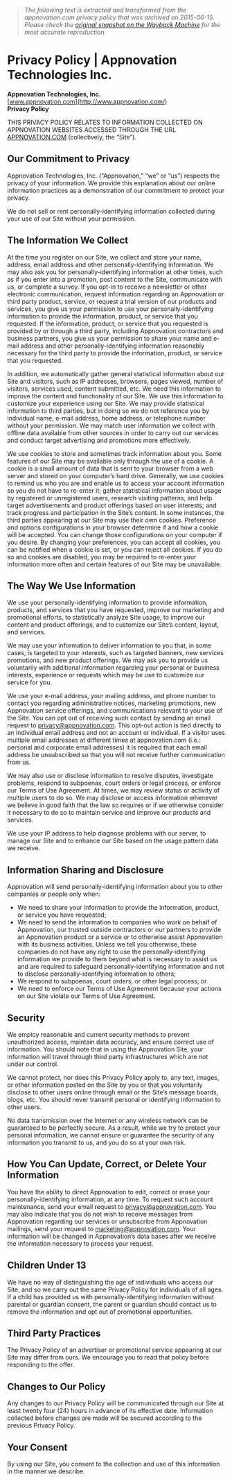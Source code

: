 > *The following text is extracted and transformed from the appnovation.com privacy policy that was archived on 2015-06-15. Please check the [original snapshot on the Wayback Machine](https://web.archive.org/web/20150615084051id_/http%3A//www.appnovation.com/privacy) for the most accurate reproduction.*

# Privacy Policy | Appnovation Technologies Inc.

**Appnovation Technologies, Inc.**  
[www.appnovation.com](http://www.appnovation.com/)  
 **Privacy Policy**

THIS PRIVACY POLICY RELATES TO INFORMATION COLLECTED ON APPNOVATION WEBSITES ACCESSED THROUGH THE URL [APPNOVATION.COM](http://www.appnovation.com/) (collectively, the “Site”).

## Our Commitment to Privacy

Appnovation Technologies, Inc. (“Appnovation,” “we” or “us”) respects the privacy of your information. We provide this explanation about our online information practices as a demonstration of our commitment to protect your privacy.

We do not sell or rent personally-identifying information collected during your use of our Site without your permission.

## The Information We Collect

At the time you register on our Site, we collect and store your name, address, email address and other personally-identifying information. We may also ask you for personally-identifying information at other times, such as if you enter into a promotion, post content to the Site, communicate with us, or complete a survey. If you opt-in to receive a newsletter or other electronic communication, request information regarding an Appnovation or third party product, service, or request a trial version of our products and services, you give us your permission to use your personally-identifying information to provide the information, product, or service that you requested. If the information, product, or service that you requested is provided by or through a third party, including Appnovation contractors and business partners, you give us your permission to share your name and e-mail address and other personally-identifying information reasonably necessary for the third party to provide the information, product, or service that you requested.

In addition, we automatically gather general statistical information about our Site and visitors, such as IP addresses, browsers, pages viewed, number of visitors, services used, content submitted, etc. We need this information to improve the content and functionality of our Site. We use this information to customize your experience using our Site. We may provide statistical information to third parties, but in doing so we do not reference you by individual name, e-mail address, home address, or telephone number without your permission. We may match user information we collect with offline data available from other sources in order to carry out our services and conduct target advertising and promotions more effectively.

We use cookies to store and sometimes track information about you. Some features of our Site may be available only through the use of a cookie. A cookie is a small amount of data that is sent to your browser from a web server and stored on your computer’s hard drive. Generally, we use cookies to remind us who you are and enable us to access your account information so you do not have to re-enter it; gather statistical information about usage by registered or unregistered users, research visiting patterns, and help target advertisements and product offerings based on user interests; and track progress and participation in the Site’s content. In some instances, the third parties appearing at our Site may use their own cookies. Preference and options configurations in your browser determine if and how a cookie will be accepted. You can change those configurations on your computer if you desire. By changing your preferences, you can accept all cookies, you can be notified when a cookie is set, or you can reject all cookies. If you do so and cookies are disabled, you may be required to re-enter your information more often and certain features of our Site may be unavailable.

## The Way We Use Information

We use your personally-identifying information to provide information, products, and services that you have requested, improve our marketing and promotional efforts, to statistically analyze Site usage, to improve our content and product offerings, and to customize our Site’s content, layout, and services.

We may use your information to deliver information to you that, in some cases, is targeted to your interests, such as targeted banners, new services promotions, and new product offerings. We may ask you to provide us voluntarily with additional information regarding your personal or business interests, experience or requests which may be use to customize our service for you.

We use your e-mail address, your mailing address, and phone number to contact you regarding administrative notices, marketing promotions, new Appnovation service offerings, and communications relevant to your use of the Site. You can opt out of receiving such contact by sending an email request to [privacy@appnovation.com](mailto:privacy@appnovation.com). This opt-out action is tied directly to an individual email address and not an account or individual. If a visitor uses multiple email addresses at different times at appnovation.com (i.e.: personal and corporate email addresses) it is required that each email address be unsubscribed so that you will not receive further communication from us.

We may also use or disclose information to resolve disputes, investigate problems, respond to subpoenas, court orders or legal process, or enforce our Terms of Use Agreement. At times, we may review status or activity of multiple users to do so. We may disclose or access information whenever we believe in good faith that the law so requires or if we otherwise consider it necessary to do so to maintain service and improve our products and services.

We use your IP address to help diagnose problems with our server, to manage our Site and to enhance our Site based on the usage pattern data we receive.

## Information Sharing and Disclosure

Appnovation will send personally-identifying information about you to other companies or people only when:

  * We need to share your information to provide the information, product, or service you have requested;
  * We need to send the information to companies who work on behalf of Appnovation, our trusted outside contractors or our partners to provide an Appnovation product or a service or to otherwise assist Appnovation with its business activities. Unless we tell you otherwise, these companies do not have any right to use the personally-identifying information we provide to them beyond what is necessary to assist us and are required to safeguard personally-identifying information and not to disclose personally-identifying information to others;
  * We respond to subpoenas, court orders, or other legal process; or
  * We need to enforce our Terms of Use Agreement because your actions on our Site violate our Terms of Use Agreement.



## Security

We employ reasonable and current security methods to prevent unauthorized access, maintain data accuracy, and ensure correct use of information. You should note that in using the Appnovation Site, your information will travel through third party infrastructures which are not under our control.

We cannot protect, nor does this Privacy Policy apply to, any text, images, or other information posted on the Site by you or that you voluntarily disclose to other users online through email or the Site’s message boards, blogs, etc. You should never transmit personal or identifying information to other users.

No data transmission over the Internet or any wireless network can be guaranteed to be perfectly secure. As a result, while we try to protect your personal information, we cannot ensure or guarantee the security of any information you transmit to us, and you do so at your own risk.

## How You Can Update, Correct, or Delete Your Information

You have the ability to direct Appnovation to edit, correct or erase your personally-identifying information, at any time. To request such account maintenance, send your email request to [privacy@appnovation.com](mailto:privacy@appnovation.com). You may also indicate that you do not wish to receive messages from Appnovation regarding our services or unsubscribe from Appnovation mailings, send your request to [marketing@appnovation.com](mailto:marketing@appnovation.com). Your information will be changed in Appnovation’s data bases after we receive the information necessary to process your request.

## Children Under 13

We have no way of distinguishing the age of individuals who access our Site, and so we carry out the same Privacy Policy for individuals of all ages. If a child has provided us with personally-identifying information without parental or guardian consent, the parent or guardian should contact us to remove the information and opt out of promotional opportunities.

## Third Party Practices

The Privacy Policy of an advertiser or promotional service appearing at our Site may differ from ours. We encourage you to read that policy before responding to the offer.

## Changes to Our Policy

Any changes to our Privacy Policy will be communicated through our Site at least twenty four (24) hours in advance of its effective date. Information collected before changes are made will be secured according to the previous Privacy Policy.

## Your Consent

By using our Site, you consent to the collection and use of this information in the manner we describe.
